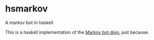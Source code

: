 # hsmarkov
A markov bot in haskell

This is a haskell implementation of the [Markov bot dojo](https://github.com/c4fsharp/Dojo-Markov-Bot), just because.


